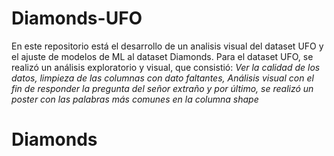 # Diamonds-UFO
En este repositorio está el desarrollo de un analisis visual del dataset UFO y el ajuste de modelos de ML al dataset Diamonds.
Para el dataset UFO, se realizó un análisis exploratorio y visual, que consistió:
*Ver la calidad de los datos,
limpieza de las columnas con dato faltantes,
Análisis visual con el fin de responder la pregunta del señor extraño y 
por último, se realizó un poster con las palabras más comunes en la columna shape*
# Diamonds


